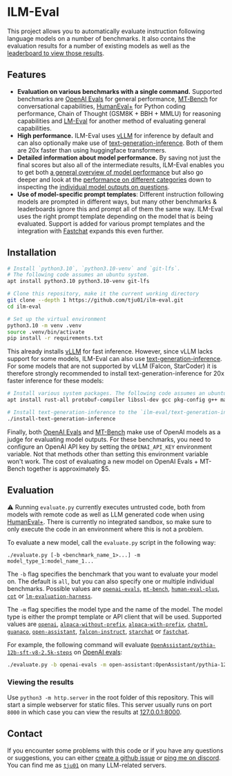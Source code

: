 # ILM-Eval

This project allows you to automatically evaluate instruction following language models on a number of benchmarks.
It also contains the evaluation results for a number of existing models as well as the [leaderboard to view those results](https://tju01.github.io/ilm-eval/).

## Features

- **Evaluation on various benchmarks with a single command.** Supported benchmarks are [OpenAI Evals](https://github.com/openai/evals) for general performance, [MT‑Bench](https://arxiv.org/abs/2306.05685) for conversational capabilities, [HumanEval+](https://github.com/evalplus/evalplus) for Python coding performance, Chain of Thought (GSM8K + BBH + MMLU) for reasoning capabilities and [LM-Eval](https://github.com/EleutherAI/lm-evaluation-harness) for another method of evaluating general capabilities.
- **High performance.** ILM-Eval uses [vLLM](https://github.com/vllm-project/vllm) for inference by default and can also optionally make use of [text-generation-inference](https://github.com/huggingface/text-generation-inference). Both of them are 20x faster than using huggingface transformers.
- **Detailed information about model performance.** By saving not just the final scores but also all of the intermediate results, ILM-Eval enables you to get both [a general overview of model performance](https://tju01.github.io/ilm-eval/) but also go deeper and look at the [performance on different categories](https://tju01.github.io/ilm-eval/#?benchmark=mt-bench) down to inspecting the [individual model outputs on questions](https://tju01.github.io/ilm-eval/#?benchmark=cot&task=bbh/date_understanding&model=mosaicml/mpt-30b-chat).
- **Use of model-specific prompt templates**: Different instruction following models are prompted in different ways, but many other benchmarks & leaderboards ignore this and prompt all of them the same way. ILM-Eval uses the right prompt template depending on the model that is being evaluated. Support is added for various prompt templates and the integration with [Fastchat](https://github.com/lm-sys/FastChat) expands this even further.

## Installation

```bash
# Install `python3.10`, `python3.10-venv` and `git-lfs`.
# The following code assumes an ubuntu system.
apt install python3.10 python3.10-venv git-lfs

# Clone this repository, make it the current working directory
git clone --depth 1 https://github.com/tju01/ilm-eval.git
cd ilm-eval

# Set up the virtual environment
python3.10 -m venv .venv
source .venv/bin/activate
pip install -r requirements.txt
```

This already installs [vLLM](https://github.com/vllm-project/vllm) for fast inference. However, since vLLM lacks support for some models, ILM-Eval can also use [text-generation-inference](https://github.com/huggingface/text-generation-inference). For some models that are not supported by vLLM (Falcon, StarCoder) it is therefore strongly recommended to install text-generation-inference for 20x faster inference for these models:

```bash
# Install various system packages. The following code assumes an ubuntu system.
apt install rust-all protobuf-compiler libssl-dev gcc pkg-config g++ make python3.10-dev

# Install text-generation-inference to the `ilm-eval/text-generation-inference` folder.
./install-text-generation-inference
```

Finally, both [OpenAI Evals](https://github.com/openai/evals) and [MT-Bench](https://arxiv.org/abs/2306.05685) make use of OpenAI models as a judge for evaluating model outputs. For these benchmarks, you need to configure an OpenAI API key by setting the `OPENAI_API_KEY` environment variable. Not that methods other than setting this environment variable won't work. The cost of evaluating a new model on OpenAI Evals + MT-Bench together is approximately $5.

## Evaluation

⚠️ Running `evaluate.py` currently executes untrusted code, both from models with remote code as well as LLM generated code when using [HumanEval+](https://github.com/evalplus/evalplus). There is currently no integrated sandbox, so make sure to only execute the code in an environment where this is not a problem.

To evaluate a new model, call the `evaluate.py` script in the following way:
```
./evaluate.py [-b <benchmark_name_1>...] -m model_type_1:model_name_1...
````

The `-b` flag specifies the benchmark that you want to evaluate your model on. The default is `all`, but you can also specify one or multiple individual benchmarks. Possible values are [`openai-evals`](https://tju01.github.io/ilm-eval/#?benchmark=openai-evals), [`mt-bench`](https://tju01.github.io/ilm-eval/#?benchmark=mt-bench), [`human-eval-plus`](https://tju01.github.io/ilm-eval/), [`cot`](https://tju01.github.io/ilm-eval/#?benchmark=cot) or [`lm-evaluation-harness`](https://tju01.github.io/ilm-eval/#?benchmark=lm-evaluation-harness).

The `-m` flag specifies the model type and the name of the model. The model type is either the prompt template or API client that will be used. Supported values are [`openai`](https://github.com/tju01/ilm-eval/blob/main/evaluation/models/open_ai.py), [`alpaca-without-prefix`](https://github.com/tju01/ilm-eval/blob/main/evaluation/models/alpaca_without_prefix.py), [`alpaca-with-prefix`](https://github.com/tju01/ilm-eval/blob/main/evaluation/models/alpaca_with_prefix.py), [`chatml`](https://github.com/tju01/ilm-eval/blob/main/evaluation/models/chatml.py), [`guanaco`](https://github.com/tju01/ilm-eval/blob/main/evaluation/models/guanaco.py), [`open-assistant`](https://github.com/tju01/ilm-eval/blob/main/evaluation/models/open_assistant.py), [`falcon-instruct`](https://github.com/tju01/ilm-eval/blob/main/evaluation/models/falcon_instruct.py), [`starchat`](https://github.com/tju01/ilm-eval/blob/main/evaluation/models/starchat.py) or [`fastchat`](https://github.com/tju01/ilm-eval/blob/main/evaluation/models/fastchat.py).

For example, the following command will evaluate [`OpenAssistant/pythia-12b-sft-v8-2.5k-steps`](https://huggingface.co/OpenAssistant/pythia-12b-sft-v8-2.5k-steps) on [OpenAI evals](https://github.com/openai/evals):
```bash
./evaluate.py -b openai-evals -m open-assistant:OpenAssistant/pythia-12b-sft-v8-2.5k-steps`
```

### Viewing the results

Use `python3 -m http.server` in the root folder of this repository.
This will start a simple webserver for static files.
This server usually runs on port `8000` in which case you can view the results at [127.0.0.1:8000](http://127.0.0.1:8000).

## Contact

If you encounter some problems with this code or if you have any questions or suggestions, you can either [create a github issue](https://github.com/tju01/ilm-eval/issues/new) or [ping me on discord](https://discord.com/users/1090923181910532167). You can find me as [`tju01`](https://discord.com/users/1090923181910532167) on many LLM-related servers.
